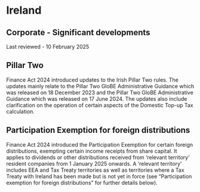# Ireland
## Corporate - Significant developments
Last reviewed - 10 February 2025
## Pillar Two
Finance Act 2024 introduced updates to the Irish Pillar Two rules. The updates mainly relate to the Pillar Two GloBE Administrative Guidance which was released on 18 December 2023 and the Pillar Two GloBE Administrative Guidance which was released on 17 June 2024. The updates also include clarification on the operation of certain aspects of the Domestic Top-up Tax calculation.
## Participation Exemption for foreign distributions
Finance Act 2024 introduced the Participation Exemption for certain foreign distributions, exempting certain income receipts from share capital. It applies to dividends or other distributions received from ‘relevant territory’ resident companies from 1 January 2025 onwards. A ‘relevant territory’ includes EEA and Tax Treaty territories as well as territories where a Tax Treaty with Ireland has been made but is not yet in force (see “Participation exemption for foreign distributions” for further details below).
